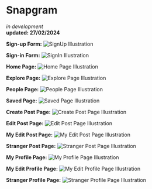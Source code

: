 # Snapgram

<i>in development</i><br>
<b>updated: 27/02/2024</b>

<b>Sign-up Form:</b>
![SignUp Illustration](https://i.ibb.co/Mgn1yj5/int.png)

<b>Sign-in Form:</b>
![SignIn Illustration](https://i.ibb.co/Rjk1KDg/signin.png)

<b>Home Page:</b>
![Home Page Illustration](https://i.ibb.co/4SK4p8B/home.png)

<b>Explore Page:</b>
![Explore Page Illustration](https://i.ibb.co/qdvxK4t/Explore.png)

<b>People Page:</b>
![People Page Illustration](https://i.ibb.co/mqDQVd4/people.png)

<b>Saved Page:</b>
![Saved Page Illustration](https://i.ibb.co/KhWDcwP/save.png)

<b>Create Post Page:</b>
![Create Post Page Illustration](https://i.ibb.co/LnDZghH/postPage.png)

<b>Edit Post Page:</b>
![Edit Post Page Illustration](https://i.ibb.co/2MsxDg5/editPost.png)

<b>My Edit Post Page:</b>
![My Edit Post Page Illustration](https://i.ibb.co/Fqvj53q/myPost.png)

<b>Stranger Post Page:</b>
![Stranger Post Page Illustration](https://i.ibb.co/vVpqkpN/another-Post.png)

<b>My Profile Page:</b>
![My Profile Page Illustration](https://i.ibb.co/CJ3j6Z1/profile.png)

<b>My Edit Profile Page:</b>
![My Edit Profile Page Illustration](https://i.ibb.co/tP1yWsG/edit-Profile.png)

<b>Stranger Profile Page:</b>
![Stranger Profile Page Illustration](https://i.ibb.co/FHQYsQM/another-User.png)